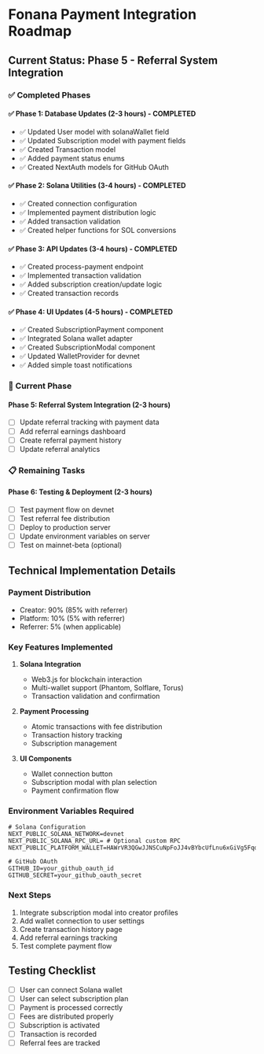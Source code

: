 # Fonana Payment Integration Roadmap

## Current Status: Phase 5 - Referral System Integration

### ✅ Completed Phases

#### ✅ Phase 1: Database Updates (2-3 hours) - COMPLETED
- ✅ Updated User model with solanaWallet field
- ✅ Updated Subscription model with payment fields
- ✅ Created Transaction model
- ✅ Added payment status enums
- ✅ Created NextAuth models for GitHub OAuth

#### ✅ Phase 2: Solana Utilities (3-4 hours) - COMPLETED
- ✅ Created connection configuration
- ✅ Implemented payment distribution logic
- ✅ Added transaction validation
- ✅ Created helper functions for SOL conversions

#### ✅ Phase 3: API Updates (3-4 hours) - COMPLETED
- ✅ Created process-payment endpoint
- ✅ Implemented transaction validation
- ✅ Added subscription creation/update logic
- ✅ Created transaction records

#### ✅ Phase 4: UI Updates (4-5 hours) - COMPLETED
- ✅ Created SubscriptionPayment component
- ✅ Integrated Solana wallet adapter
- ✅ Created SubscriptionModal component
- ✅ Updated WalletProvider for devnet
- ✅ Added simple toast notifications

### 🚧 Current Phase

#### Phase 5: Referral System Integration (2-3 hours)
- [ ] Update referral tracking with payment data
- [ ] Add referral earnings dashboard
- [ ] Create referral payment history
- [ ] Update referral analytics

### 📋 Remaining Tasks

#### Phase 6: Testing & Deployment (2-3 hours)
- [ ] Test payment flow on devnet
- [ ] Test referral fee distribution
- [ ] Deploy to production server
- [ ] Update environment variables on server
- [ ] Test on mainnet-beta (optional)

## Technical Implementation Details

### Payment Distribution
- Creator: 90% (85% with referrer)
- Platform: 10% (5% with referrer)
- Referrer: 5% (when applicable)

### Key Features Implemented
1. **Solana Integration**
   - Web3.js for blockchain interaction
   - Multi-wallet support (Phantom, Solflare, Torus)
   - Transaction validation and confirmation

2. **Payment Processing**
   - Atomic transactions with fee distribution
   - Transaction history tracking
   - Subscription management

3. **UI Components**
   - Wallet connection button
   - Subscription modal with plan selection
   - Payment confirmation flow

### Environment Variables Required
```env
# Solana Configuration
NEXT_PUBLIC_SOLANA_NETWORK=devnet
NEXT_PUBLIC_SOLANA_RPC_URL= # Optional custom RPC
NEXT_PUBLIC_PLATFORM_WALLET=HAWrVR3QGwJJNSCuNpFoJJ4vBYbcUfLnu6xGiVg5Fqq6

# GitHub OAuth
GITHUB_ID=your_github_oauth_id
GITHUB_SECRET=your_github_oauth_secret
```

### Next Steps
1. Integrate subscription modal into creator profiles
2. Add wallet connection to user settings
3. Create transaction history page
4. Add referral earnings tracking
5. Test complete payment flow

## Testing Checklist
- [ ] User can connect Solana wallet
- [ ] User can select subscription plan
- [ ] Payment is processed correctly
- [ ] Fees are distributed properly
- [ ] Subscription is activated
- [ ] Transaction is recorded
- [ ] Referral fees are tracked 